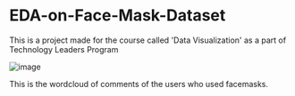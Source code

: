 # EDA-on-Face-Mask-Dataset
This is a project made for the course called 'Data Visualization' as a part of Technology Leaders Program





![image](https://github.com/pranav-satheesan/EDA-on-Face-Mask-Dataset/assets/124446551/99c37b5b-76fc-4089-ae00-c0bf001d7ca4)


This is the wordcloud of comments of the users who used facemasks. 



